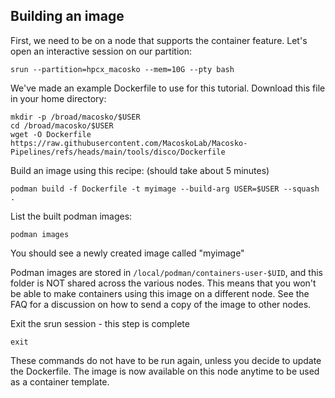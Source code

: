 Building an image
-----------------

First, we need to be on a node that supports the container feature. Let's open an interactive session on our partition:

```srun --partition=hpcx_macosko --mem=10G --pty bash```

We've made an example Dockerfile to use for this tutorial. Download this file in your home directory:

```
mkdir -p /broad/macosko/$USER
cd /broad/macosko/$USER
wget -O Dockerfile https://raw.githubusercontent.com/MacoskoLab/Macosko-Pipelines/refs/heads/main/tools/disco/Dockerfile
```

Build an image using this recipe: (should take about 5 minutes)

```podman build -f Dockerfile -t myimage --build-arg USER=$USER --squash .```

List the built podman images:

```podman images```

You should see a newly created image called "myimage"

Podman images are stored in `/local/podman/containers-user-$UID`, and this folder is NOT shared across the various nodes. This means that you won't be able to make containers using this image on a different node. See the FAQ for a discussion on how to send a copy of the image to other nodes.

Exit the srun session - this step is complete

```exit```

These commands do not have to be run again, unless you decide to update the Dockerfile. The image is now available on this node anytime to be used as a container template.
